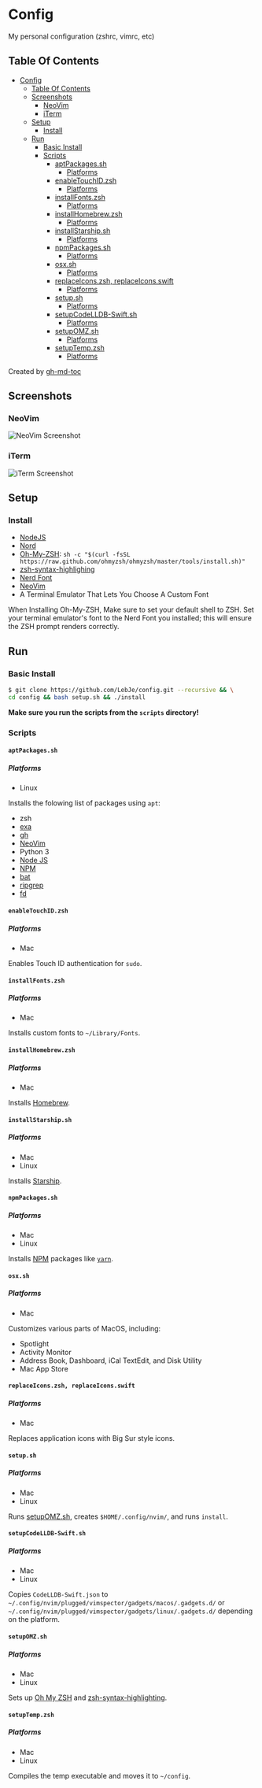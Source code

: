 # Config

My personal configuration (zshrc, vimrc, etc)

## Table Of Contents

<!--ts-->
   * [Config](#config)
      * [Table Of Contents](#table-of-contents)
      * [Screenshots](#screenshots)
         * [NeoVim](#neovim)
         * [iTerm](#iterm)
      * [Setup](#setup)
         * [Install](#install)
      * [Run](#run)
         * [Basic Install](#basic-install)
         * [Scripts](#scripts)
            * [aptPackages.sh](#aptpackagessh)
               * [Platforms](#platforms)
            * [enableTouchID.zsh](#enabletouchidzsh)
               * [Platforms](#platforms-1)
            * [installFonts.zsh](#installfontszsh)
               * [Platforms](#platforms-2)
            * [installHomebrew.zsh](#installhomebrewzsh)
               * [Platforms](#platforms-3)
            * [installStarship.sh](#installstarshipsh)
               * [Platforms](#platforms-4)
            * [npmPackages.sh](#npmpackagessh)
               * [Platforms](#platforms-5)
            * [osx.sh](#osxsh)
               * [Platforms](#platforms-6)
            * [replaceIcons.zsh, replaceIcons.swift](#replaceiconszsh-replaceiconsswift)
               * [Platforms](#platforms-7)
            * [setup.sh](#setupsh)
               * [Platforms](#platforms-8)
            * [setupCodeLLDB-Swift.sh](#setupcodelldb-swiftsh)
               * [Platforms](#platforms-9)
            * [setupOMZ.sh](#setupomzsh)
               * [Platforms](#platforms-10)
            * [setupTemp.zsh](#setuptempzsh)
               * [Platforms](#platforms-11)

<!-- Added by: lebje, at: Mon Jul 12 09:20:26 EDT 2021 -->

<!--te-->

Created by [gh-md-toc](https://github.com/ekalinin/github-markdown-toc)

## Screenshots

### NeoVim
![NeoVim Screenshot](NeoVimScreenshot.png)

### iTerm

![iTerm Screenshot](iTermScreenshot.png)

## Setup

### Install

-   [NodeJS](https://nodejs.org/en/download/current/)
-   [Nord](https://www.nordtheme.com/ports#search)
-   [Oh-My-ZSH](https://ohmyz.sh): `sh -c "$(curl -fsSL https://raw.github.com/ohmyzsh/ohmyzsh/master/tools/install.sh)"`
-   [zsh-syntax-highlighing](https://github.com/zsh-users/zsh-syntax-highlighting)
-   [Nerd Font](https://www.nerdfonts.com/font-downloads)
-   [NeoVim](https://github.com/neovim/neovim/wiki/Installing-Neovim)
-   A Terminal Emulator That Lets You Choose A Custom Font

When Installing Oh-My-ZSH, Make sure to set your default shell to ZSH.
Set your terminal emulator's font to the Nerd Font you installed; this will ensure the ZSH prompt renders correctly.

## Run

### Basic Install

```sh
$ git clone https://github.com/LebJe/config.git --recursive && \
cd config && bash setup.sh && ./install
```

**Make sure you run the scripts from the `scripts` directory!**

### Scripts

#### `aptPackages.sh`

##### Platforms

-   Linux

Installs the folowing list of packages using `apt`:

* zsh
* [exa](https://the.exa.website)
* [gh](https://cli.github.com)
* [NeoVim](https://neovim.io)
* Python 3
* [Node JS](https://nodejs.org/en/)
* [NPM](https://www.npmjs.com)
* [bat](https://github.com/sharkdp/bat)
* [ripgrep](https://github.com/BurntSushi/ripgrep)
* [fd](https://github.com/sharkdp/fd)

#### `enableTouchID.zsh`

##### Platforms

-   Mac

Enables Touch ID authentication for `sudo`.

#### `installFonts.zsh`

##### Platforms

-   Mac

Installs custom fonts to `~/Library/Fonts`.

#### `installHomebrew.zsh`

##### Platforms

-   Mac

Installs [Homebrew](https://brew.sh).

#### `installStarship.sh`

##### Platforms

-   Mac
-   Linux

Installs [Starship](https://starship.rs).

#### `npmPackages.sh`

##### Platforms

-   Mac
-   Linux

Installs [NPM](https://www.npmjs.com) packages like [`yarn`](https://yarnpkg.com).

#### `osx.sh`

##### Platforms

-   Mac

Customizes various parts of MacOS, including:

-   Spotlight
-   Activity Monitor
-   Address Book, Dashboard, iCal TextEdit, and Disk Utility
-   Mac App Store

#### `replaceIcons.zsh, replaceIcons.swift`

##### Platforms

-   Mac

Replaces application icons with Big Sur style icons.

#### `setup.sh`

##### Platforms

-   Mac
-   Linux

Runs [setupOMZ.sh](#setupomzsh), creates `$HOME/.config/nvim/`, and runs `install`.

#### `setupCodeLLDB-Swift.sh`

##### Platforms

-   Mac
-   Linux

Copies `CodeLLDB-Swift.json` to `~/.config/nvim/plugged/vimspector/gadgets/macos/.gadgets.d/` or `~/.config/nvim/plugged/vimspector/gadgets/linux/.gadgets.d/` depending on the platform.

#### `setupOMZ.sh`

##### Platforms

-   Mac
-   Linux

Sets up [Oh My ZSH](https://ohmyz.sh) and [zsh-syntax-highlighting](https://github.com/zsh-users/zsh-syntax-highlighting).

#### `setupTemp.zsh`

##### Platforms

-   Mac
-   Linux

Compiles the temp executable and moves it to `~/config`.

